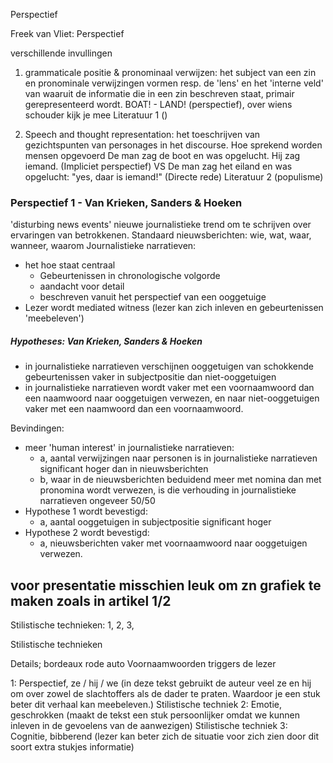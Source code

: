 
Perspectief

Freek van Vliet: Perspectief

verschillende invullingen
1. grammaticale positie & pronominaal verwijzen: het subject van een zin en pronominale verwijzingen vormen resp. de 'lens' en het 'interne veld' van waaruit de informatie die in een zin beschreven staat, primair gerepresenteerd wordt.
BOAT! - LAND! (perspectief), over wiens schouder kijk je mee 
Literatuur 1 ()


2. Speech and thought representation: het toeschrijven van gezichtspunten van personages in het discourse.
	Hoe sprekend worden mensen opgevoerd
De man zag de boot en was opgelucht. Hij zag iemand. (Impliciet perspectief)
VS
De man zag het eiland en was opgelucht: "yes, daar is iemand!"  (Directe rede)
Literatuur 2 (populisme)

### Perspectief 1 - Van Krieken, Sanders & Hoeken

'disturbing news events' nieuwe journalistieke trend om te schrijven over ervaringen van betrokkenen.
Standaard nieuwsberichten: wie, wat, waar, wanneer, waarom
Journalistieke narratieven:
- het hoe staat centraal
	- Gebeurtenissen in chronologische volgorde
	- aandacht voor detail
	- beschreven vanuit het perspectief van een ooggetuige
- Lezer wordt mediated witness (lezer kan zich inleven en gebeurtenissen 'meebeleven')

##### Hypotheses: Van Krieken, Sanders & Hoeken
- in journalistieke narratieven verschijnen ooggetuigen van schokkende gebeurtenissen vaker in subjectpositie dan niet-ooggetuigen
- in journalistieke narratieven wordt vaker met een voornaamwoord dan een naamwoord naar ooggetuigen verwezen, en naar niet-ooggetuigen vaker met een naamwoord dan een voornaamwoord.

Bevindingen:
- meer 'human interest' in journalistieke narratieven:
	- a, aantal verwijzingen naar personen is in journalistieke narratieven significant hoger dan in nieuwsberichten
	- b, waar in de nieuwsberichten beduidend meer met nomina dan met pronomina wordt verwezen, is die verhouding in journalistieke narratieven ongeveer 50/50
- Hypothese 1 wordt bevestigd:
	- a, aantal ooggetuigen in subjectpositie significant hoger
- Hypothese 2 wordt bevestigd:
	- a, nieuwsberichten vaker met voornaamwoord naar ooggetuigen verwezen.


## voor presentatie misschien leuk om zn grafiek te maken zoals in artikel 1/2


Stilistische technieken:
1,
2,
3,

Stilistische technieken

Details; bordeaux rode auto
Voornaamwoorden triggers de lezer

1: Perspectief, ze / hij / we (in deze tekst gebruikt de auteur veel ze en hij om over zowel de slachtoffers als de dader te praten. Waardoor je een stuk beter dit verhaal kan meebeleven.) Stilistische techniek 
2: Emotie, geschrokken (maakt de tekst een stuk persoonlijker omdat we kunnen inleven in de gevoelens van de aanwezigen) Stilistische techniek 
3: Cognitie, bibberend (lezer kan beter zich de situatie voor zich zien door dit soort extra stukjes informatie)
















